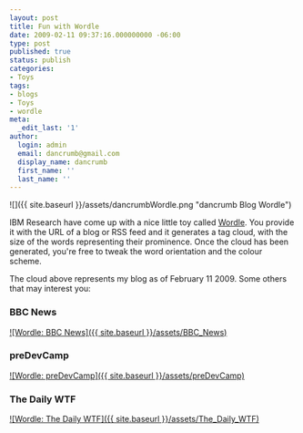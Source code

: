 ```yaml
---
layout: post
title: Fun with Wordle
date: 2009-02-11 09:37:16.000000000 -06:00
type: post
published: true
status: publish
categories:
- Toys
tags:
- blogs
- Toys
- wordle
meta:
  _edit_last: '1'
author:
  login: admin
  email: dancrumb@gmail.com
  display_name: dancrumb
  first_name: ''
  last_name: ''
---
```

![]({{ site.baseurl }}/assets/dancrumbWordle.png "dancrumb Blog Wordle")

IBM Research have come up with a nice little toy called [Wordle](http://www.wordle.net/gallery/wrdl/530613/dancrumb_blog "Wordle: dancrumb blog"). You provide it with the URL of a blog or RSS feed and it generates a tag cloud, with the size of the words representing their prominence. Once the cloud has been generated, you're free to tweak the word orientation and the colour scheme.

The cloud above represents my blog as of February 11 2009\. Some others that may interest you:

### BBC News

[![Wordle: BBC News]({{ site.baseurl }}/assets/BBC_News)](http://www.wordle.net/gallery/wrdl/530937/BBC_News "Wordle: BBC News")

### preDevCamp

[![Wordle: preDevCamp]({{ site.baseurl }}/assets/preDevCamp)](http://www.wordle.net/gallery/wrdl/530944/preDevCamp "Wordle: preDevCamp")

### The Daily WTF

[![Wordle: The Daily WTF]({{ site.baseurl }}/assets/The_Daily_WTF)](http://www.wordle.net/gallery/wrdl/530955/The_Daily_WTF "Wordle: The Daily WTF")
